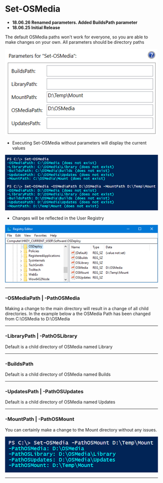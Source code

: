 # Set-OSMedia

* **18.06.26 Renamed parameters.  Added BuildsPath parameter**
* **18.06.25 Initial Release**

The default OSMedia paths won't work for everyone, so you are able to make changes on your own.  All parameters should be directory paths

![](/assets/2018-06-26_2-17-10.png)

* Executing Set-OSMedia without parameters will display the current values

![](/assets/2018-06-26_2-22-56.png)

* Changes will be reflected in the User Registry

![](/assets/2018-06-26_2-38-15.png)

---

### -OSMediaPath \| -PathOSMedia

Making a change to the main directory will result in a change of all child directories.  In the example below a the OSMedia Path has been changed from C:\OSMedia to D:\OSMedia

---

### -LibraryPath \| -PathOSLibrary

Default is a child directory of OSMedia named Library

---

### -BuildsPath

Default is a child directory of OSMedia named Builds

---

### -UpdatesPath \| -PathOSUpdates

Default is a child directory of OSMedia named Updates

---

### -MountPath \| -PathOSMount

You can certainly make a change to the Mount directory without any issues.

![](/assets/2018-06-22_23-44-42.png)

---



